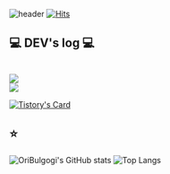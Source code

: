 ![header](https://capsule-render.vercel.app/api?type=venom&text=Lee%20Sangho)
[![Hits](https://hits.seeyoufarm.com/api/count/incr/badge.svg?url=https%3A%2F%2Fgithub.com%2FgOriBulgogi%2Fhit-counter&count_bg=%2379C83D&title_bg=%23555555&icon=&icon_color=%23E7E7E7&title=hits&edge_flat=false)](https://hits.seeyoufarm.com)     


## 💻 DEV's log 💻
<br>
<a href="https://massive-lantern-8cc.notion.site/Lee-SangHo-28f3706fa34543d3bc1a93b3a07ff42d?pvs=4">
        <img src="https://img.shields.io/badge/Notion-999999?style=for-the-badge&logo=Notion&logoColor=white"> 
</a>
<br>
<a href="https://ideal-soil.tistory.com">
    <img src="https://img.shields.io/badge/Tistory-000000?style=for-the-badge&logo=Tistory&logoColor=white"> 
</a>
    
[![Tistory's Card](https://github-readme-tistory-card.vercel.app/api?name=ideal-soil&theme=default)](https://ideal-soil.tistory.com)
<br>


## ⭐
![OriBulgogi's GitHub stats](https://github-readme-stats.vercel.app/api?username=OriBulgogi&show_icons=true&theme=cobalt)
![Top Langs](https://github-readme-stats.vercel.app/api/top-langs/?username=OriBulgogi&layout=compact&theme=cobalt)
</div>

<!--
**OriBulgogi/OriBulgogi** is a ✨ _special_ ✨ repository because its `README.md` (this file) appears on your GitHub profile.

Here are some ideas to get you started:

- 🔭 I’m currently working on ...
- 🌱 I’m currently learning ...
- 👯 I’m looking to collaborate on ...
- 🤔 I’m looking for help with ...
- 💬 Ask me about ...
- 📫 How to reach me: ...
- 😄 Pronouns: ...
- ⚡ Fun fact: ...
-->
